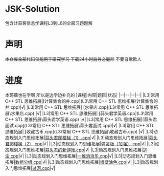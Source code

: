 # JSK-Solution
包含计蒜客信息学课程L3到L6的全部习题题解

# 声明
~~本仓库全部代码仅能用于研究学习 下载24小时后务必删除~~
不要自欺欺人

# 进度
本蒟蒻也在学啊 所以是边学边补充的
|课程|内容|题目|状态|
|--|--|--|--|
|L3|常用 C++ STL 思维拓展|[计算集合的并.cpp](L3\常用 C++ STL 思维拓展\计算集合的并.cpp)|√|
|L3|常用 C++ STL 思维拓展| [水果店.cpp](L3\常用 C++ STL 思维拓展\水果店.cpp)            |√|
|L3|常用 C++ STL 思维拓展| [蒜头君学英语.cpp](L3\常用 C++ STL 思维拓展\蒜头君学英语.cpp) |√|
|L3|常用 C++ STL 思维拓展|[蒜头君面试.cpp](L3\常用 C++ STL 思维拓展\蒜头君面试.cpp)|√|
|L3|常用 C++ STL 思维拓展| [收藏古币.cpp](L3\常用 C++ STL 思维拓展\收藏古币.cpp)        |√|
|L3|动态规划入门思维拓展|[蒜头君爬楼梯（1）.cpp](L3\动态规划入门思维拓展\蒜头君爬楼梯（1）.cpp)|√|
|L3|动态规划入门思维拓展|[蒜头君爬楼梯（2）.cpp](L3\动态规划入门思维拓展\蒜头君爬楼梯（2）.cpp)|√|
|L3|动态规划入门思维拓展|[弹簧板（加强）.cpp](L3\动态规划入门思维拓展\弹簧板（加强）.cpp)|√|
|L3|动态规划入门思维拓展|[蒜头君的新游戏.cpp](L3\动态规划入门思维拓展\蒜头君的新游戏.cpp)|√|
|L3|动态规划入门思维拓展|[逃生.cpp](L3\动态规划入门思维拓展\逃生.cpp)|√|
|L3|动态规划入门思维拓展|[一维消消乐.cpp](L3\动态规划入门思维拓展\一维消消乐.cpp)|√|
|L3|动态规划入门思维拓展|[数组分组.cpp](L3\动态规划入门思维拓展\数组分组.cpp)|√|
|L3|动态规划入门思维拓展|[墙壁涂色.cpp](L3\动态规划入门思维拓展\墙壁涂色.cpp)|√|
|L3|动态规划入门思维拓展|[过河.cpp](L3\动态规划入门思维拓展\过河.cpp)|√|



